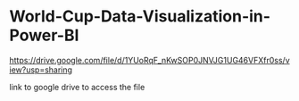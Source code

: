 # World-Cup-Data-Visualization-in-Power-BI

https://drive.google.com/file/d/1YUoRqF_nKwSOP0JNVJG1UG46VFXfr0ss/view?usp=sharing

link to google drive to access the file
